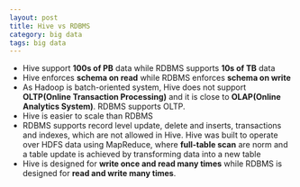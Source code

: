 ```yaml
---
layout: post
title: Hive vs RDBMS
category: big data
tags: big data
---
```


- Hive support **100s of PB** data while RDBMS supports **10s of TB** data
- Hive enforces **schema on read** while RDBMS enforces **schema on write**
- As Hadoop is batch-oriented system, Hive does not support **OLTP(Online Transaction Processing)** and it is close to **OLAP(Online Analytics System)**. RDBMS supports OLTP.
- Hive is easier to scale than RDBMS
- RDBMS supports record level update, delete and inserts, transactions and indexes, which are not allowed in Hive. Hive was built to operate over HDFS data using MapReduce, where **full-table scan** are norm and a table update is achieved by transforming data into a new table
- Hive is designed for **write once and read many times** while RDBMS is designed for **read and write many times**.